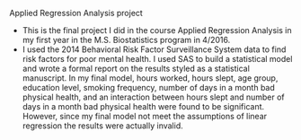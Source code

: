 Applied Regression Analysis project

- This is the final project I did in the course Applied Regression Analysis in my first year in the M.S. Biostatistics program in 4/2016. 
 - I used the 2014 Behavioral Risk Factor Surveillance System data to find risk factors for poor mental health. I used SAS to build a statistical model and wrote a formal report on the results styled as a statistical manuscript. In my final model, hours worked, hours slept, age group, education level, smoking frequency, number of days in a month bad physical health, and an interaction between hours slept and number of days in a month bad physical health were found to be significant. However, since my final model not meet the assumptions of linear regression the results were actually invalid.
 
